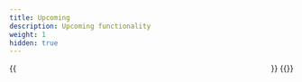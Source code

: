```yaml
---
title: Upcoming
description: Upcoming functionality
weight: 1
hidden: true
---
```


<div style="display: flex; flex-direction: row; justify-content: space-between; gap: 12px; flex-wrap: wrap;">
    {{<news-card
        title="New notification channels"
        content="Support for notification channels SMS preferred and email preferred."
        timeline="Q4 2023"
        githubUrl="https://github.com/Altinn/altinn-notifications/issues/541"
    >}}
    {{<news-card
        title="Add support for message templates"
        content="Support for placeholder keywords for dynamic changes in texts based on recipient."
        timeline="Q4 2023"
        githubUrl="https://github.com/Altinn/altinn-notifications/issues/545"
    >}}
</div>